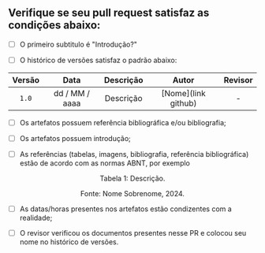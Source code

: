 ## Verifique se seu pull request satisfaz as condições abaixo:

- [ ] O primeiro subtitulo é "Introdução?"

- [ ] O histórico de versões satisfaz o padrão abaixo:

| Versão | Data | Descrição | Autor | Revisor
| :-: | :-: | :-: | :-: | :-:
|`1.0`| dd / MM / aaaa | Descrição | [Nome](link github) | -

- [ ] Os artefatos possuem referência bibliográfica e/ou bibliografia; 

- [ ] Os artefatos possuem introdução;

- [ ] As referências (tabelas, imagens, bibliografia, referência bibliográfica) estão de acordo com as normas ABNT, por exemplo

<div style="text-align: center">
<p> Tabela 1: Descrição. </p>
</div>


<div style="text-align: center">
<p> Fonte: Nome Sobrenome, 2024. </p>
</div>

- [ ] As datas/horas presentes nos artefatos estão condizentes com a realidade;

- [ ] O revisor verificou os documentos presentes nesse PR e colocou seu nome no histórico de versões.

